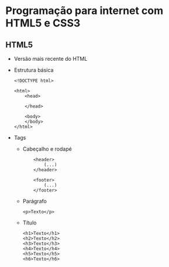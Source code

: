 # Programação para internet com HTML5 e CSS3
## HTML5 
* Versão mais recente do HTML
* Estrutura básica

    ```
    <!DOCTYPE html>

    <html>
        <head>

        </head>

        <body>
        </body>
    </html>
    ```   

* Tags

    * Cabeçalho e rodapé
        ```
            <header>
                (...)
            </header>

            <footer>
                (...)
            </footer>
        ```

    * Parágrafo

        ```
        <p>Texto</p>
        ```

    * Título

        ```
        <h1>Texto</h1>
        <h2>Texto</h2>
        <h3>Texto</h3>
        <h4>Texto</h4>
        <h5>Texto</h5>
        <h6>Texto</h6>
        ```
